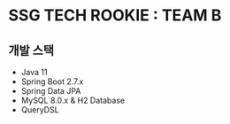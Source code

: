 # SSG TECH ROOKIE : TEAM B

## 개발 스택
- Java 11
- Spring Boot 2.7.x
- Spring Data JPA
- MySQL 8.0.x & H2 Database
- QueryDSL